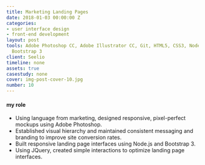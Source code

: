 ```yaml
---
title: Marketing Landing Pages
date: 2018-01-03 00:00:00 Z
categories:
- user interface design
- front-end development
layout: post
tools: Adobe Photoshop CC, Adobe Illustrator CC, Git, HTML5, CSS3, Node.js, JQuery,
  Bootstrap 3
client: Seelio
timeline: none
assets: true
casestudy: none
cover: img-post-cover-10.jpg
number: 10
---
```


<h4 class="heading heading--regular heading--emphasize post__heading--stacked">my role</h4>
<div class="marker-post-heading"></div>
<ul>
	<li>Using language from marketing, designed responsive, pixel-perfect mockups using Adobe Photoshop.</li>
	<li>Established visual hierarchy and maintained consistent messaging and branding to improve site conversion rates.</li>
	<li>Built responsive landing page interfaces using Node.js and Bootstrap 3.</li>
	<li>Using JQuery, created simple interactions to optimize landing page interfaces.</li>
</ul>
